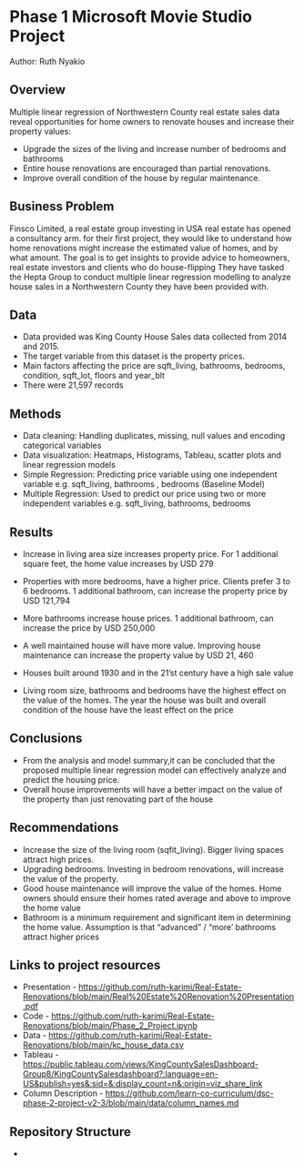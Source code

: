 # Phase 1 Microsoft Movie Studio Project
Author: Ruth Nyakio

## Overview
Multiple linear regression of Northwestern County real estate sales data reveal opportunities for home owners to renovate houses and  increase their property values:
* Upgrade the sizes of the living and increase number of bedrooms and bathrooms
* Entire house renovations are encouraged than partial renovations.
* Improve overall condition of the house by regular maintenance.

## Business Problem
Finsco Limited, a real estate group investing in USA real estate has opened a consultancy arm. for their first project, they would like to understand how home renovations might increase the estimated value of homes, and by what amount.
The goal is to get insights to provide advice to homeowners, real estate investors and clients who do house-flipping
They have tasked the Hepta Group to conduct multiple linear regression modelling to analyze house sales in a Northwestern County they have been provided with.

## Data
* Data provided was King County House Sales data collected from 2014 and 2015.
* The target variable from this dataset is the property prices.
* Main factors affecting the price are sqft_living, bathrooms, bedrooms, condition, sqft_lot, floors and year_blt
* There were 21,597 records

## Methods
* Data cleaning: Handling duplicates, missing, null values  and encoding categorical variables
* Data visualization: Heatmaps, Histograms, Tableau, scatter plots and linear regression models 
* Simple Regression: Predicting price variable using one independent variable e.g. sqft_living, bathrooms , bedrooms  (Baseline Model)
* Multiple Regression: Used to predict our price using two or more independent variables e.g. sqft_living, bathrooms, bedrooms
   
## Results
* Increase in living area size increases property price. For 1 additional square feet, the home value increases by USD 279


* Properties with more bedrooms, have a higher price. Clients prefer 3 to 6 bedrooms. 1 additional bathroom, can increase the property price by USD 121,794

* More bathrooms increase house prices. 1 additional bathroom, can increase the price by USD 250,000

* A well maintained house will have more value. Improving house maintenance can increase the property value by USD 21, 460

* Houses built around 1930 and in the 21’st century have a high sale value


* Living room size, bathrooms and bedrooms have the highest effect on the value of the homes. The year the house was built and overall condition of the house have the least effect on the price



## Conclusions
* From the analysis and model summary,it  can be concluded that the proposed multiple linear regression model can effectively analyze and predict the housing price. 
* Overall house improvements will have a better impact on the value of the property than just renovating part of the house


## Recommendations
* Increase the size of the living room (sqfit_living). Bigger living spaces attract high prices.
* Upgrading bedrooms. Investing in bedroom renovations, will  increase the value of the property.
* Good house maintenance will improve the value of the homes. Home owners should ensure their homes rated average and above to improve the home value
* Bathroom is a minimum requirement and significant item in determining the home value. Assumption is that “advanced” / “more’ bathrooms attract higher prices


## Links to project resources
* Presentation - https://github.com/ruth-karimi/Real-Estate-Renovations/blob/main/Real%20Estate%20Renovation%20Presentation.pdf
* Code - https://github.com/ruth-karimi/Real-Estate-Renovations/blob/main/Phase_2_Project.ipynb
* Data - https://github.com/ruth-karimi/Real-Estate-Renovations/blob/main/kc_house_data.csv
* Tableau - https://public.tableau.com/views/KingCountySalesDashboard-Group8/KingCountySalesdashboard?:language=en-US&publish=yes&:sid=&:display_count=n&:origin=viz_share_link
* Column Description - https://github.com/learn-co-curriculum/dsc-phase-2-project-v2-3/blob/main/data/column_names.md

## Repository Structure
* 
